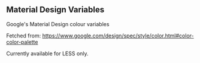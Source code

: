 ## Material Design Variables

Google's Material Design colour variables

Fetched from: https://www.google.com/design/spec/style/color.html#color-color-palette

Currently available for LESS only.
